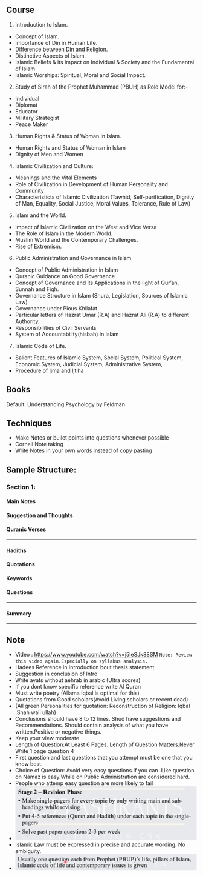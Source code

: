 ## Course

1. Introduction to Islam.
- Concept of Islam.
- Importance of Din in Human Life.
- Difference between Din and Religion.
- Distinctive Aspects of Islam.
- Islamic Beliefs & its Impact on Individual & Society and the Fundamental of Islam
- Islamic Worships: Spiritual, Moral and Social Impact.
2. Study of Sirah of the Prophet Muhammad (PBUH) as Role Model for:-
- Individual
- Diplomat
- Educator
- Military Strategist 
- Peace Maker
3. Human Rights & Status of Woman in Islam.
- Human Rights and Status of Woman in Islam
- Dignity of Men and Women
4. Islamic Civilization and Culture:
- Meanings and the Vital Elements
- Role of Civilization in Development of Human Personality and Community
- Characteristicts of Islamic Civilization (Tawhid, Self-purification, Dignity of Man, 
Equality, Social Justice, Moral Values, Tolerance, Rule of Law)
5. Islam and the World.
- Impact of Islamic Civilization on the West and Vice Versa
- The Role of Islam in the Modern World.
- Muslim World and the Contemporary Challenges.
- Rise of Extremism.
6. Public Administration and Governance in Islam
- Concept of Public Administration in Islam
- Quranic Guidance on Good Governance
- Concept of Governance and its Applications in the light of Qur’an, Sunnah and Fiqh.
- Governance Structure in Islam (Shura, Legislation, Sources of Islamic Law)
- Governance under Pious Khilafat
- Particular letters of Hazrat Umar (R.A) and Hazrat Ali (R.A) to different Authority.
- Responsibilities of Civil Servants
- System of Accountability(hisbah) in Islam
7. Islamic Code of Life.
- Salient Features of Islamic System, Social System, Political System, Economic 
System, Judicial System, Administrative System, 
- Procedure of Ijma and Ijtiha

## Books
Default: Understanding Psychology by Feldman

## Techniques
- Make Notes or bullet points into questions whenever possible 
- Cornell Note taking
- Write Notes in your own words instead of copy pasting 


## Sample Structure: 

### Section 1: 
#### Main Notes
#### Suggestion and Thoughts
#### Quranic Verses
---
#### Hadiths
#### Quotations
#### Keywords
#### Questions
---
#### Summary
---

## Note
- Video : https://www.youtube.com/watch?v=j5IeSJk88SM `Note: Review this video again.Especially on syllabus analysis.`
- Hadees Reference in Introduction bout thesis statement
- Suggestion in conclusion of Intro
- Write ayats without aehrab in arabic (Ultra scores)
- If you dont know specific reference write Al Quran 
- Must write poetry (Allama Iqbal is optimal for this)
- Quotations from Good scholars(Avoid Living scholars or recent dead)
- (All green Personalities for quotation: Reconstruction of Religion: Iqbal ,Shah wali ullah)
- Conclusions should have 8 to 12 lines. Shud have suggestions and Recommendations. Should contain analysis of what you have written.Positive or negative things.
- Keep your view moderate 
- Length of Question:At Least 6 Pages. Length of Question Matters.Never Write 1 page question 4
- First question and last questions that you attempt must be one that you know best.
- Choice of Question:  Avoid very easy questions.If you can .Like question on Namaz is easy.While on Public Administration are considered hard.
- People who attemp easy question are more likely to fail
- ![alt text](images/rev.PNG)
- Islamic Law must be expressed in precise and accurate wording. No ambiguity.
- ![alt text](images/must.PNG)